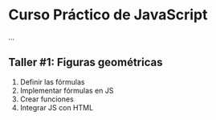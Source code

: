 # Curso Práctico de JavaScript

...

## Taller #1: Figuras geométricas

1) Definir las fórmulas
2) Implementar fórmulas en JS
3) Crear funciones
4) Integrar JS con HTML
